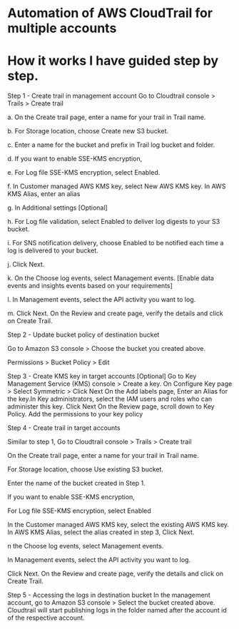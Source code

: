 # Automation of AWS CloudTrail for multiple accounts


# How it works I have guided step by step.


Step 1 - Create trail in management account
Go to Cloudtrail console > Trails > Create trail

a. On the Create trail page, enter a name for your trail in Trail name.

b. For Storage location, choose Create new S3 bucket.

c. Enter a name for the bucket and prefix  in Trail log bucket and folder.

d. If you want to enable SSE-KMS encryption,

e. For Log file SSE-KMS encryption, select Enabled.

f. In Customer managed AWS KMS key, select New AWS KMS key. In AWS KMS Alias, enter an alias

g. In Additional settings [Optional]

h. For Log file validation,  select Enabled to deliver log digests to your S3 bucket.

i. For SNS notification delivery, choose Enabled to be notified each time a log is delivered to your bucket. 

j. Click Next.

k. On the Choose log events,  select Management events. [Enable data events and insights events based on your requirements]

l. In Management events, select the API activity you want to log.

m. Click Next. On the Review and create page, verify the details and click on Create Trail.









Step 2 - Update bucket policy of destination bucket

Go to Amazon S3 console > Choose the bucket you created above.

Permissions > Bucket Policy > Edit



Step 3 - Create KMS key in target accounts [Optional]
Go to Key Management Service (KMS) console > Create a key.
On Configure Key page > Select Symmetric > Click Next
On the Add labels page, Enter an AIias for the key.In Key administrators, select the IAM users and roles who can administer this key. Click Next
On the  Review page, scroll down to Key Policy. Add the permissions to your key policy


Step 4 - Create trail in target accounts 

Similar to step 1, Go to Cloudtrail console > Trails > Create trail 

On the Create trail page, enter a name for your trail in Trail name.

For Storage location, choose  Use existing S3 bucket.

Enter the name of the bucket created in Step 1.

 If you want to enable SSE-KMS encryption,
 
For Log file SSE-KMS encryption, select Enabled

In the Customer managed AWS KMS key, select the existing AWS KMS key. In AWS KMS Alias,  select the alias created in step 3, Click Next.
   
n the Choose log events,  select Management events.

In Management events, select the API activity you want to log.

Click Next. On the Review and create page, verify the details and click on Create Trail.



Step 5 - Accessing the logs in destination bucket
In the management account, go to Amazon S3 console > Select the bucket created above.
Cloudtrail will start publishing logs in the folder named after the account id of the respective account.
